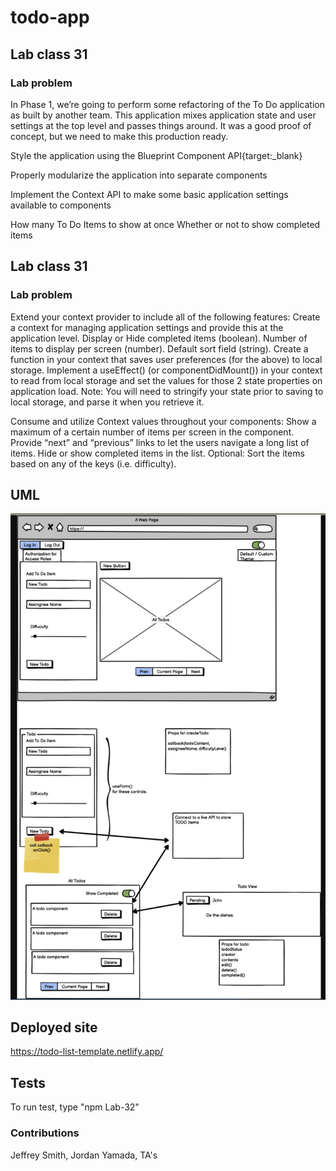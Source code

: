 # todo-app

## Lab class 31

### Lab problem
In Phase 1, we’re going to perform some refactoring of the To Do application as built by another team. This application mixes application state and user settings at the top level and passes things around. It was a good proof of concept, but we need to make this production ready.

Style the application using the Blueprint Component API{target:_blank}

Properly modularize the application into separate components

Implement the Context API to make some basic application settings available to components

How many To Do Items to show at once
Whether or not to show completed items

## Lab class 31

### Lab problem
Extend your context provider to include all of the following features:
Create a context for managing application settings and provide this at the application level.
Display or Hide completed items (boolean).
Number of items to display per screen (number).
Default sort field (string).
Create a function in your context that saves user preferences (for the above) to local storage.
Implement a useEffect() (or componentDidMount()) in your context to read from local storage and set the values for those 2 state properties on application load.
Note: You will need to stringify your state prior to saving to local storage, and parse it when you retrieve it.

Consume and utilize Context values throughout your components:
Show a maximum of a certain number of items per screen in the <List /> component.
Provide “next” and “previous” links to let the users navigate a long list of items.
Hide or show completed items in the list.
Optional: Sort the items based on any of the keys (i.e. difficulty).

## UML
![Lab 31](Images/Lab-31.jpg)

## Deployed site
https://todo-list-template.netlify.app/

## Tests
To run test, type "npm Lab-32"

### Contributions
Jeffrey Smith, Jordan Yamada, TA's